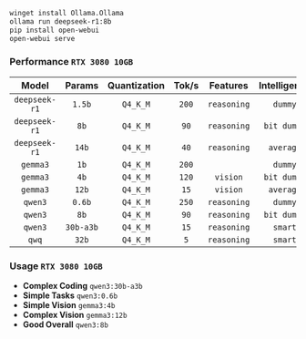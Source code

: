 ``` bash
winget install Ollama.Ollama
ollama run deepseek-r1:8b
pip install open-webui
open-webui serve
```
### Performance `RTX 3080 10GB`

|     Model     |  Params   | Quantization | Tok/s |  Features   | Intelligence |
| :-----------: | :-------: | :----------: | :---: | :---------: | :----------: |
| `deepseek-r1` |  `1.5b`   |   `Q4_K_M`   | `200` | `reasoning` |   `dummy`    |
| `deepseek-r1` |   `8b`    |   `Q4_K_M`   | `90`  | `reasoning` | `bit dummy`  |
| `deepseek-r1` |   `14b`   |   `Q4_K_M`   | `40`  | `reasoning` |  `average`   |
|   `gemma3`    |   `1b`    |   `Q4_K_M`   | `200` |             |   `dummy`    |
|   `gemma3`    |   `4b`    |   `Q4_K_M`   | `120` |  `vision`   | `bit dummy`  |
|   `gemma3`    |   `12b`   |   `Q4_K_M`   | `15`  |  `vision`   |  `average`   |
|    `qwen3`    |  `0.6b`   |   `Q4_K_M`   | `250` | `reasoning` |   `dummy`    |
|    `qwen3`    |   `8b`    |   `Q4_K_M`   | `90`  | `reasoning` | `bit dummy`  |
|    `qwen3`    | `30b-a3b` |   `Q4_K_M`   | `15`  | `reasoning` |   `smart`    |
|     `qwq`     |   `32b`   |   `Q4_K_M`   |  `5`  | `reasoning` |   `smart`    |
### Usage `RTX 3080 10GB`
- **Complex Coding** `qwen3:30b-a3b`
- **Simple Tasks** `qwen3:0.6b`
- **Simple Vision** `gemma3:4b`
- **Complex Vision** `gemma3:12b`
- **Good Overall** `qwen3:8b`